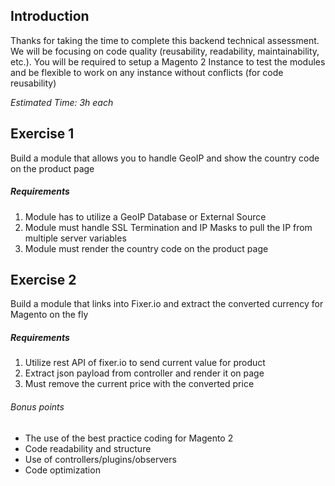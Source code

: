 Introduction
---
Thanks for taking the time to complete this backend technical assessment. We will be focusing on code quality (reusability, readability, maintainability, etc.). You will be required to setup a Magento 2 Instance to test the modules and be flexible to work on any instance without conflicts (for code reusability)

*Estimated Time: 3h each* 

Exercise 1
---
Build a module that allows you to handle GeoIP and show the country code on the product page

##### Requirements
1. Module has to utilize a GeoIP Database or External Source
2. Module must handle SSL Termination and IP Masks to pull the IP from multiple server variables
3. Module must render the country code on the product page

Exercise 2
---
Build a module that links into Fixer.io and extract the converted currency for Magento on the fly 

##### Requirements
1. Utilize rest API of fixer.io to send current value for product
2. Extract json payload from controller and render it on page
3. Must remove the current price with the converted price

###### Bonus points
* The use of the best practice coding for Magento 2
* Code readability and structure
* Use of controllers/plugins/observers
* Code optimization
